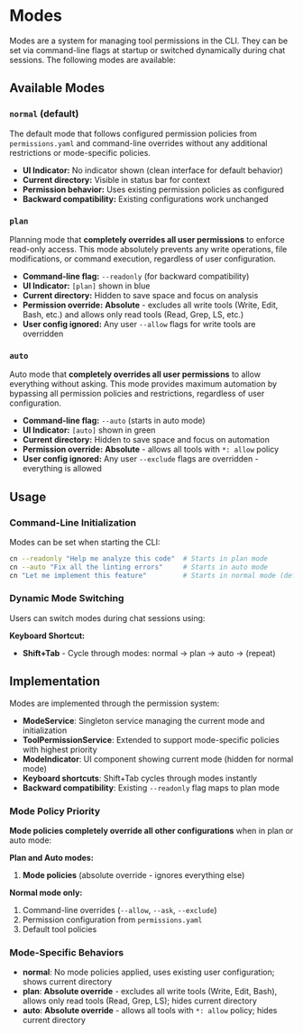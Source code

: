 # Modes

Modes are a system for managing tool permissions in the CLI. They can be set via command-line flags at startup or switched dynamically during chat sessions. The following modes are available:

## Available Modes

### `normal` (default)

The default mode that follows configured permission policies from `permissions.yaml` and command-line overrides without any additional restrictions or mode-specific policies.

- **UI Indicator:** No indicator shown (clean interface for default behavior)
- **Current directory:** Visible in status bar for context
- **Permission behavior:** Uses existing permission policies as configured
- **Backward compatibility:** Existing configurations work unchanged

### `plan`

Planning mode that **completely overrides all user permissions** to enforce read-only access. This mode absolutely prevents any write operations, file modifications, or command execution, regardless of user configuration.

- **Command-line flag:** `--readonly` (for backward compatibility)
- **UI Indicator:** `[plan]` shown in blue
- **Current directory:** Hidden to save space and focus on analysis
- **Permission override:** **Absolute** - excludes all write tools (Write, Edit, Bash, etc.) and allows only read tools (Read, Grep, LS, etc.)
- **User config ignored:** Any user `--allow` flags for write tools are overridden

### `auto`

Auto mode that **completely overrides all user permissions** to allow everything without asking. This mode provides maximum automation by bypassing all permission policies and restrictions, regardless of user configuration.

- **Command-line flag:** `--auto` (starts in auto mode)
- **UI Indicator:** `[auto]` shown in green
- **Current directory:** Hidden to save space and focus on automation
- **Permission override:** **Absolute** - allows all tools with `*: allow` policy
- **User config ignored:** Any user `--exclude` flags are overridden - everything is allowed

## Usage

### Command-Line Initialization

Modes can be set when starting the CLI:

```bash
cn --readonly "Help me analyze this code"  # Starts in plan mode
cn --auto "Fix all the linting errors"     # Starts in auto mode
cn "Let me implement this feature"         # Starts in normal mode (default)
```

### Dynamic Mode Switching

Users can switch modes during chat sessions using:

**Keyboard Shortcut:**

- **Shift+Tab** - Cycle through modes: normal → plan → auto → (repeat)

## Implementation

Modes are implemented through the permission system:

- **ModeService**: Singleton service managing the current mode and initialization
- **ToolPermissionService**: Extended to support mode-specific policies with highest priority
- **ModeIndicator**: UI component showing current mode (hidden for normal mode)
- **Keyboard shortcuts**: Shift+Tab cycles through modes instantly
- **Backward compatibility**: Existing `--readonly` flag maps to plan mode

### Mode Policy Priority

**Mode policies completely override all other configurations** when in plan or auto mode:

**Plan and Auto modes:**

1. **Mode policies** (absolute override - ignores everything else)

**Normal mode only:**

1. Command-line overrides (`--allow`, `--ask`, `--exclude`)
2. Permission configuration from `permissions.yaml`
3. Default tool policies

### Mode-Specific Behaviors

- **normal**: No mode policies applied, uses existing user configuration; shows current directory
- **plan**: **Absolute override** - excludes all write tools (Write, Edit, Bash), allows only read tools (Read, Grep, LS); hides current directory
- **auto**: **Absolute override** - allows all tools with `*: allow` policy; hides current directory
